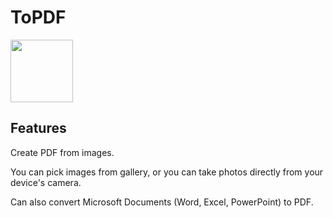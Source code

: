 # ToPDF
<img src="https://user-images.githubusercontent.com/61865336/166659247-1c55f222-1182-4587-9059-77208a84f2ea.png" width="100px" height="100px">

## Features
Create PDF from images.

You can pick images from gallery, or you can take photos directly from your device's camera.

Can also convert Microsoft Documents (Word, Excel, PowerPoint) to PDF.
